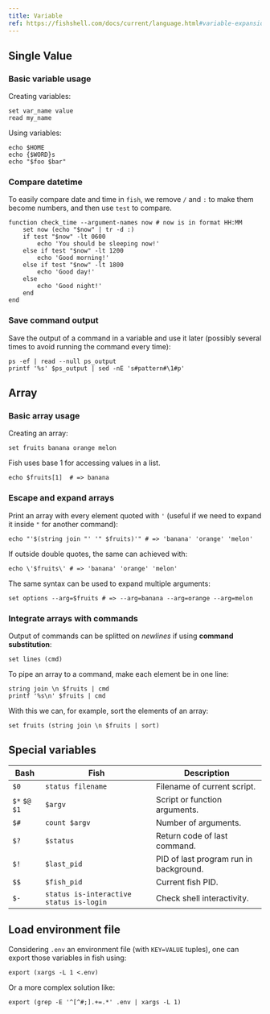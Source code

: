 ```yaml
---
title: Variable
ref: https://fishshell.com/docs/current/language.html#variable-expansion
---
```


## Single Value

### Basic variable usage

Creating variables:

```fish
set var_name value
read my_name
```

Using variables:

```fish
echo $HOME
echo {$WORD}s
echo "$foo $bar"
```

### Compare datetime

To easily compare date and time in `fish`,
we remove `/` and `:` to make them become numbers,
and then use `test` to compare.

```fish
function check_time --argument-names now # now is in format HH:MM
    set now (echo "$now" | tr -d :)
    if test "$now" -lt 0600
        echo 'You should be sleeping now!'
    else if test "$now" -lt 1200
        echo 'Good morning!'
    else if test "$now" -lt 1800
        echo 'Good day!'
    else
        echo 'Good night!'
    end
end
```

### Save command output

Save the output of a command in a variable and use it later
(possibly several times to avoid running the command every time):

```fish
ps -ef | read --null ps_output
printf '%s' $ps_output | sed -nE 's#pattern#\1#p'
```

## Array

### Basic array usage

Creating an array:

```fish
set fruits banana orange melon
```

Fish uses base 1 for accessing values in a list.

```fish
echo $fruits[1]  # => banana
```

### Escape and expand arrays

Print an array with every element quoted with `'`
(useful if we need to expand it inside `"` for another command):

```fish
echo "'$(string join "' '" $fruits)'" # => 'banana' 'orange' 'melon'
```

If outside double quotes, the same can achieved with:

```fish
echo \'$fruits\' # => 'banana' 'orange' 'melon'
```

The same syntax can be used to expand multiple arguments:

```fish
set options --arg=$fruits # => --arg=banana --arg=orange --arg=melon
```

### Integrate arrays with commands

Output of commands can be splitted on *newlines* if using **command substitution**:

```fish
set lines (cmd)
```

To pipe an array to a command, make each element be in one line:

```fish
string join \n $fruits | cmd
printf '%s\n' $fruits | cmd
```

With this we can, for example, sort the elements of an array:

```fish
set fruits (string join \n $fruits | sort)
```

## Special variables

| Bash | Fish | Description |
| --- | --- | --- |
| `$0` | `status filename` | Filename of current script. |
| `$*` `$@` `$1` | `$argv` | Script or function arguments. |
| `$#` | `count $argv` | Number of arguments. |
| `$?` | `$status` | Return code of last command. |
| `$!` | `$last_pid` | PID of last program run in background. |
| `$$` | `$fish_pid` | Current fish PID. |
| `$-` | `status is-interactive` `status is-login` | Check shell interactivity. |

## Load environment file

Considering `.env` an environment file
(with `KEY=VALUE` tuples),
one can export those variables in fish using:

```fish
export (xargs -L 1 <.env)
```

Or a more complex solution like:

```fish
export (grep -E '^[^#;].+=.*' .env | xargs -L 1)
```
